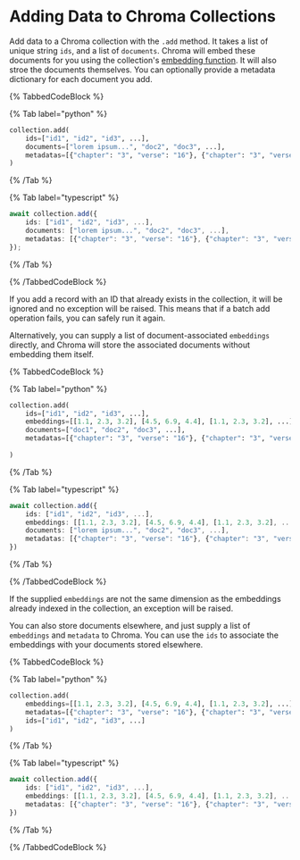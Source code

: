 # Adding Data to Chroma Collections

Add data to a Chroma collection with the `.add` method. It takes a list of unique string `ids`, and a list of `documents`. Chroma will embed these documents for you using the collection's [embedding function](../embeddings/embedding-functions). It will also stroe the documents themselves. You can optionally provide a metadata dictionary for each document you add. 

{% TabbedCodeBlock %}

{% Tab label="python" %}
```python
collection.add(
    ids=["id1", "id2", "id3", ...],
    documents=["lorem ipsum...", "doc2", "doc3", ...],
    metadatas=[{"chapter": "3", "verse": "16"}, {"chapter": "3", "verse": "5"}, {"chapter": "29", "verse": "11"}, ...],
)
```
{% /Tab %}

{% Tab label="typescript" %}
```typescript
await collection.add({
    ids: ["id1", "id2", "id3", ...],
    documents: ["lorem ipsum...", "doc2", "doc3", ...],
    metadatas: [{"chapter": "3", "verse": "16"}, {"chapter": "3", "verse": "5"}, {"chapter": "29", "verse": "11"}, ...],
});
```
{% /Tab %}

{% /TabbedCodeBlock %}

If you add a record with an ID that already exists in the collection, it will be ignored and no exception will be raised. This means that if a batch add operation fails, you can safely run it again.

Alternatively, you can supply a list of document-associated `embeddings` directly, and Chroma will store the associated documents without embedding them itself.

{% TabbedCodeBlock %}

{% Tab label="python" %}
```python
collection.add(
    ids=["id1", "id2", "id3", ...],
    embeddings=[[1.1, 2.3, 3.2], [4.5, 6.9, 4.4], [1.1, 2.3, 3.2], ...],
    documents=["doc1", "doc2", "doc3", ...],
    metadatas=[{"chapter": "3", "verse": "16"}, {"chapter": "3", "verse": "5"}, {"chapter": "29", "verse": "11"}, ...],
    
)
```
{% /Tab %}

{% Tab label="typescript" %}
```typescript
await collection.add({
    ids: ["id1", "id2", "id3", ...],
    embeddings: [[1.1, 2.3, 3.2], [4.5, 6.9, 4.4], [1.1, 2.3, 3.2], ...],
    documents: ["lorem ipsum...", "doc2", "doc3", ...],
    metadatas: [{"chapter": "3", "verse": "16"}, {"chapter": "3", "verse": "5"}, {"chapter": "29", "verse": "11"}, ...],
})
```
{% /Tab %}

{% /TabbedCodeBlock %}

If the supplied `embeddings` are not the same dimension as the embeddings already indexed in the collection, an exception will be raised.

You can also store documents elsewhere, and just supply a list of `embeddings` and `metadata` to Chroma. You can use the `ids` to associate the embeddings with your documents stored elsewhere.

{% TabbedCodeBlock %}

{% Tab label="python" %}
```python
collection.add(
    embeddings=[[1.1, 2.3, 3.2], [4.5, 6.9, 4.4], [1.1, 2.3, 3.2], ...],
    metadatas=[{"chapter": "3", "verse": "16"}, {"chapter": "3", "verse": "5"}, {"chapter": "29", "verse": "11"}, ...],
    ids=["id1", "id2", "id3", ...]
)
```
{% /Tab %}

{% Tab label="typescript" %}
```typescript
await collection.add({
    ids: ["id1", "id2", "id3", ...],
    embeddings: [[1.1, 2.3, 3.2], [4.5, 6.9, 4.4], [1.1, 2.3, 3.2], ...],
    metadatas: [{"chapter": "3", "verse": "16"}, {"chapter": "3", "verse": "5"}, {"chapter": "29", "verse": "11"}, ...],
})
```
{% /Tab %}

{% /TabbedCodeBlock %}

